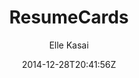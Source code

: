 ---
title: "ResumeCards"
github: https://github.com/ellekasai/resumecards/
demo: http://ellekasai.github.io/resumecards/
author: Elle Kasai
ssg:
  - Jekyll
cms:
  - No Cms
date: 2014-12-28T20:41:56Z
github_branch: gh-pages
---